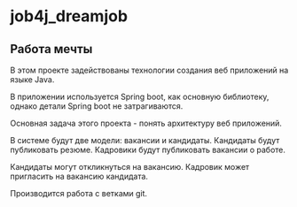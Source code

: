 # job4j_dreamjob

## Работа мечты

В этом проекте задействованы технологии создания веб приложений на языке Java.

В приложении используется Spring boot, как основную библиотеку, однако детали Spring boot не затрагиваются.

Основная задача этого проекта - понять архитектуру веб приложений.

В системе будут две модели: вакансии и кандидаты. Кандидаты будут публиковать резюме. Кадровики будут публиковать вакансии о работе.

Кандидаты могут откликнуться на вакансию. Кадровик может пригласить на вакансию кандидата.

Производится работа с ветками git.